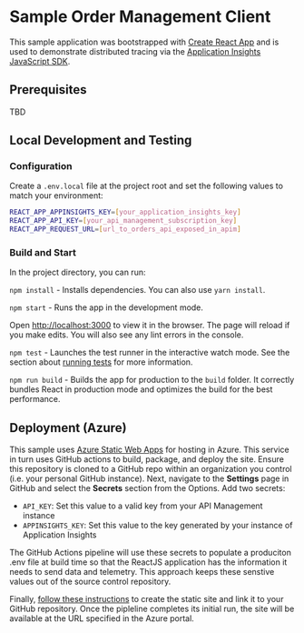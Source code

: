 # Sample Order Management Client

This sample application was bootstrapped with [Create React App](https://github.com/facebook/create-react-app) and is used to demonstrate distributed tracing via the [Application Insights JavaScript SDK](https://github.com/Microsoft/ApplicationInsights-JS).

## Prerequisites

TBD

## Local Development and Testing

### Configuration

Create a `.env.local` file at the project root and set the following values to match your environment:

```bash
REACT_APP_APPINSIGHTS_KEY=[your_application_insights_key]
REACT_APP_API_KEY=[your_api_management_subscription_key]
REACT_APP_REQUEST_URL=[url_to_orders_api_exposed_in_apim]
```

### Build and Start

In the project directory, you can run:

`npm install` - Installs dependencies. You can also use `yarn install`.

`npm start` - Runs the app in the development mode.

Open [http://localhost:3000](http://localhost:3000) to view it in the browser. The page will reload if you make edits. You will also see any lint errors in the console.

`npm test` - Launches the test runner in the interactive watch mode. See the section about [running tests](https://facebook.github.io/create-react-app/docs/running-tests) for more information.

`npm run build` - Builds the app for production to the `build` folder. It correctly bundles React in production mode and optimizes the build for the best performance.

## Deployment (Azure)

This sample uses [Azure Static Web Apps](https://docs.microsoft.com/en-us/azure/static-web-apps/) for hosting in Azure. This service in turn uses GitHub actions to build, package, and deploy the site. Ensure this repository is cloned to a GitHub repo within an organization you control (i.e. your personal GitHub instance). Next, navigate to the **Settings** page in GitHub and select the **Secrets** section from the Options. Add two secrets:

* `API_KEY`: Set this value to a valid key from your API Management instance
* `APPINSIGHTS_KEY`: Set this value to the key generated by your instance of Application Insights

The GitHub Actions pipeline will use these secrets to populate a produciton .env file at build time so that the ReactJS application has the information it needs to send data and telemetry. This approach keeps these senstive values out of the source control repository.

Finally, [follow these instructions](https://docs.microsoft.com/en-us/azure/static-web-apps/getting-started?tabs=react#create-a-static-web-app) to create the static site and link it to your GitHub repository. Once the pipleline completes its initial run, the site will be available at the URL specified in the Azure portal.
